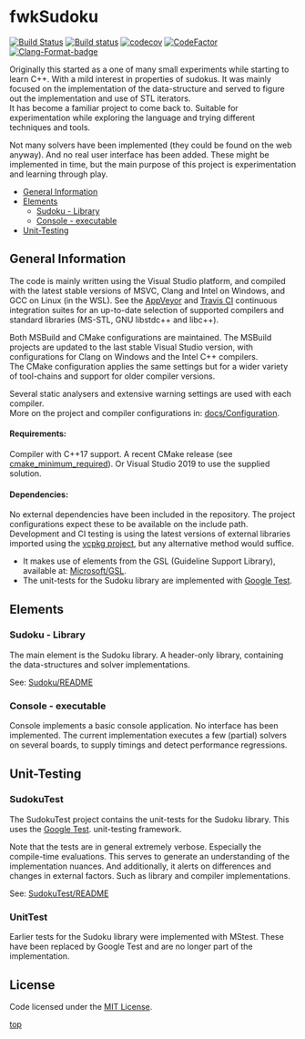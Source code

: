 <!-------------------------------------------------------------><a id="top"></a>
# fwkSudoku
<!----------------------------------------------------------------------------->
<!-- Badges -->
[![Build Status][Travis-badge]][Travis-link]
[![Build status][AppVeyor-badge]][AppVeyor-link]
[![codecov][Codecov-badge]][Codecov-link]
[![CodeFactor][CodeFactor-badge]][CodeFactor-link]
[![Clang-Format-badge]][Clang-Format-link]

<!-- Description -->
Originally this started as a one of many small experiments while starting to
learn C++. With a mild interest in properties of sudokus. It was mainly focused
on the implementation of the data-structure and served to figure out the
implementation and use of STL iterators.  
It has become a familiar project to come back to.
Suitable for experimentation while exploring the language and trying different
techniques and tools.

Not many solvers have been implemented (they could be found on the web anyway).
And no real user interface has been added.
These might be implemented in time, but the main purpose of this project
is experimentation and learning through play.

<!-- TOC -->
- [General Information](#general)
- [Elements](#elements)  
  - [Sudoku - Library](#sudoku)
  - [Console - executable](#console)
- [Unit-Testing](#unit-testing)

<!---------------------------------------------------------><a id="general"></a>
## General Information ##
<!----------------------------------------------------------------------------->
<!-- installation -->
<!-- usage -->
The code is mainly written using the Visual Studio platform, and compiled with
the latest stable versions of MSVC, Clang and Intel on Windows, and GCC on Linux
(in the WSL). See the [AppVeyor][AppVeyor-link] and [Travis CI][Travis-link]
continuous integration suites for an up-to-date selection of supported compilers
and standard libraries (MS-STL, GNU libstdc++ and libc++).

Both MSBuild and CMake configurations are maintained.
The MSBuild projects are updated to the last stable Visual Studio version,
with configurations for Clang on Windows and the Intel C++ compilers.  
The CMake configuration applies the same settings but for a wider variety of
tool-chains and support for older compiler versions.

Several static analysers and extensive warning settings are used with each
compiler.  
More on the project and compiler configurations in: 
[docs/Configuration](./docs/Configuration.md).

#### Requirements:
Compiler with C++17 support.
A recent CMake release (see [cmake_minimum_required][CMake_version]).
Or Visual Studio 2019 to use the supplied solution.

#### Dependencies:
No external dependencies have been included in the repository.
The project configurations expect these to be available on the include path.
Development and CI testing is using the latest versions of external libraries
imported using the [vcpkg project][github-vcpkg], but any alternative method
would suffice.
- It makes use of elements from the GSL (Guideline Support Library), available
  at: [Microsoft/GSL][github-ms-gsl].
- The unit-tests for the Sudoku library are implemented with
  [Google Test][github-GTest].


<!--------------------------------------------------------><a id="elements"></a>
## Elements ##
<!----------------------------------------------------------------------------->
<!----------------------------------------------------------><a id="sudoku"></a>
### Sudoku - Library ###
<!----------------------------------------------------------------------------->
The main element is the Sudoku library.
A header-only library, containing the data-structures and solver
implementations.

See: [Sudoku/README](./Sudoku/README.md)


<!---------------------------------------------------------><a id="console"></a>
### Console - executable ###
<!----------------------------------------------------------------------------->
Console implements a basic console application.
No interface has been implemented.
The current implementation executes a few (partial) solvers on several boards,
to supply timings and detect performance regressions.


<!----------------------------------------------------><a id="unit-testing"></a>
## Unit-Testing ##
<!----------------------------------------------------------------------------->
<!-- description -->

### SudokuTest ###
The SudokuTest project contains the unit-tests for the Sudoku library.
This uses the [Google Test][github-GTest].
 unit-testing framework.

Note that the tests are in general extremely verbose.
Especially the compile-time evaluations.
This serves to generate an understanding of the implementation nuances.
And additionally, it alerts on differences and changes in external factors.
Such as library and compiler implementations.

See: [SudokuTest/README](./SudokuTest/README.md)

### UnitTest ###
Earlier tests for the Sudoku library were implemented with MStest.
These have been replaced by Google Test and are no longer part of the
implementation.


<!----------------------------------------------------><a id="contributing"></a>

<!----------------------------------------------------------------------------->


<!---------------------------------------------------------><a id="license"></a>
## License
<!----------------------------------------------------------------------------->
Code licensed under the [MIT License](./LICENSE).

[top](#top)

[AppVeyor-badge]: https://ci.appveyor.com/api/projects/status/fuasqqstakl49tfb/branch/master?svg=true
[AppVeyor-link]:  https://ci.appveyor.com/project/Farwaykorse/fwksudoku/branch/master
[Codecov-badge]:  https://codecov.io/gh/Farwaykorse/fwkSudoku/branch/master/graph/badge.svg
[Codecov-link]:   https://codecov.io/gh/Farwaykorse/fwkSudoku
[CodeFactor-badge]: https://www.codefactor.io/repository/github/farwaykorse/fwksudoku/badge/master
[CodeFactor-link]:  https://www.codefactor.io/repository/github/farwaykorse/fwksudoku/overview/master
[Travis-badge]:   https://travis-ci.com/Farwaykorse/fwkSudoku.svg?branch=master
[Travis-link]:    https://travis-ci.com/Farwaykorse/fwkSudoku/branches
[Clang-Format-badge]: https://github.com/Farwaykorse/fwkSudoku/workflows/clang-format/badge.svg?branch=master
[Clang-Format-link]:  https://github.com/Farwaykorse/fwkSudoku/actions?query=workflow%3Aclang-format+branch%3Amaster

[github-GTest]:   https://github.com/google/googletest
[github-ms-gsl]:  https://github.com/Microsoft/GSL
[github-vcpkg]:   https://github.com/Microsoft/vcpk

[CMake_version]:  https://github.com/Farwaykorse/fwkSudoku/CMakeLists.txt#L5
